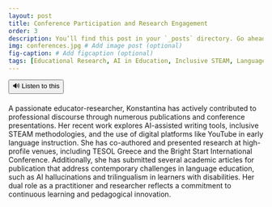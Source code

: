 ```yaml
---
layout: post
title: Conference Participation and Research Engagement
order: 3
description: You’ll find this post in your `_posts` directory. Go ahead and edit it and re-build the site to see your changes. # Add post description (optional)
img: conferences.jpg # Add image post (optional)
fig-caption: # Add figcaption (optional)
tags: [Educational Research, AI in Education, Inclusive STEAM, Language Education, Conference Presentations, Trilingualism, Digital Tools, Pedagogical Innovation]
---
```

<div style="display: flex; gap: 10px; margin-bottom: 20px;">
  <button id="tts-btn" onclick="toggleRead()" style="cursor: pointer;">🔊 Listen to this</button>
</div>
<div class="tts-target">
<p>
A passionate educator-researcher, Konstantina has actively contributed to professional discourse through numerous publications and conference presentations. Her recent work explores AI-assisted writing tools, inclusive STEAM methodologies, and the use of digital platforms like YouTube in early language instruction. She has co-authored and presented research at high-profile venues, including TESOL Greece and the Bright Start International Conference. Additionally, she has submitted several academic articles for publication that address contemporary challenges in language education, such as AI hallucinations and trilingualism in learners with disabilities. Her dual role as a practitioner and researcher reflects a commitment to continuous learning and pedagogical innovation.
</p>
</div>

<script src="{{ site.baseurl }}/assets/js/tts.js"></script>
